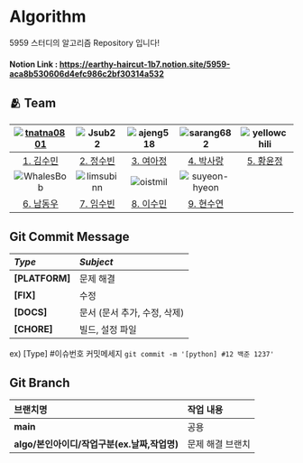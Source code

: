 # Algorithm
5959 스터디의 알고리즘 Repository 입니다!

#### Notion Link : https://earthy-haircut-1b7.notion.site/5959-aca8b530606d4efc986c2bf30314a532

## :people_hugging: Team

|[![tnatna0801](https://avatars.githubusercontent.com/u/48270067)](https://github.com/tnatna0801)|![Jsub22](https://avatars.githubusercontent.com/u/77329400)|![ajeng518](https://avatars.githubusercontent.com/u/108220312)|![sarang682](https://avatars.githubusercontent.com/u/78913658)|![yellowchili](https://avatars.githubusercontent.com/u/79037963)|
|:-:|:-:|:-:|:-:|:-:|
|[1. 김수민](https://github.com/tnatna0801)|[2. 정수빈](https://github.com/Jsub22)|[3. 여아정](https://github.com/ajeng518)|[4. 박사랑](https://github.com/sarang682)|[5. 황윤정](https://github.com/yellowchili)|
|![WhalesBob](https://avatars.githubusercontent.com/u/96509257)|![limsubinn](https://avatars.githubusercontent.com/u/66028419)|![oistmil](https://avatars.githubusercontent.com/u/75559067)|![suyeon-hyeon](https://avatars.githubusercontent.com/u/81295902)|
|[6. 남동우](https://github.com/WhalesBob)|[7. 임수빈](https://github.com/limsubinn)|[8. 이수민](https://github.com/oistmil)|[9. 현수연](https://github.com/suyeon-hyeon)|

## Git Commit Message
|*Type*|*Subject*|
|:---|:---|
|**[PLATFORM]**|문제 해결|
|**[FIX]**|수정|
|**[DOCS]**|문서 (문서 추가, 수정, 삭제)|
|**[CHORE]**|빌드, 설정 파일|

ex) [Type] #이슈번호 커밋메세지 `git commit -m '[python] #12 백준 1237'`

## Git Branch
|브랜치명|작업 내용|
|:---|:---|
|**main**|공용|
|**algo/본인아이디/작업구분(ex.날짜,작업명)**|문제 해결 브랜치|


